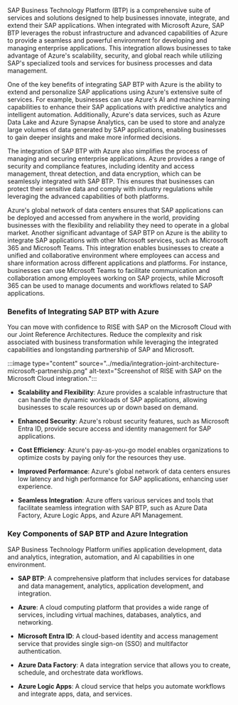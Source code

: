 SAP Business Technology Platform (BTP) is a comprehensive suite of services and solutions designed to help businesses innovate, integrate, and extend their SAP applications. When integrated with Microsoft Azure, SAP BTP leverages the robust infrastructure and advanced capabilities of Azure to provide a seamless and powerful environment for developing and managing enterprise applications. This integration allows businesses to take advantage of Azure's scalability, security, and global reach while utilizing SAP's specialized tools and services for business processes and data management.

One of the key benefits of integrating SAP BTP with Azure is the ability to extend and personalize SAP applications using Azure's extensive suite of services. For example, businesses can use Azure's AI and machine learning capabilities to enhance their SAP applications with predictive analytics and intelligent automation. Additionally, Azure's data services, such as Azure Data Lake and Azure Synapse Analytics, can be used to store and analyze large volumes of data generated by SAP applications, enabling businesses to gain deeper insights and make more informed decisions.

The integration of SAP BTP with Azure also simplifies the process of managing and securing enterprise applications. Azure provides a range of security and compliance features, including identity and access management, threat detection, and data encryption, which can be seamlessly integrated with SAP BTP. This ensures that businesses can protect their sensitive data and comply with industry regulations while leveraging the advanced capabilities of both platforms. 

Azure's global network of data centers ensures that SAP applications can be deployed and accessed from anywhere in the world, providing businesses with the flexibility and reliability they need to operate in a global market. Another significant advantage of SAP BTP on Azure is the ability to integrate SAP applications with other Microsoft services, such as Microsoft 365 and Microsoft Teams. This integration enables businesses to create a unified and collaborative environment where employees can access and share information across different applications and platforms. For instance, businesses can use Microsoft Teams to facilitate communication and collaboration among employees working on SAP projects, while Microsoft 365 can be used to manage documents and workflows related to SAP applications.

### Benefits of Integrating SAP BTP with Azure

You can move with confidence to RISE with SAP on the Microsoft Cloud with our Joint Reference Architectures.  Reduce the complexity and risk associated with business transformation while leveraging the integrated capabilities and longstanding partnership of SAP and Microsoft. 

:::image type="content" source="../media/integration-joint-architecture-microsoft-partnership.png" alt-text="Screenshot of RISE with SAP on the Microsoft Cloud integration.":::

* **Scalability and Flexibility**: Azure provides a scalable infrastructure that can handle the dynamic workloads of SAP applications, allowing businesses to scale resources up or down based on demand.

* **Enhanced Security**: Azure's robust security features, such as Microsoft Entra ID, provide secure access and identity management for SAP applications.

* **Cost Efficiency**: Azure's pay-as-you-go model enables organizations to optimize costs by paying only for the resources they use.

* **Improved Performance**: Azure's global network of data centers ensures low latency and high performance for SAP applications, enhancing user experience.

* **Seamless Integration**: Azure offers various services and tools that facilitate seamless integration with SAP BTP, such as Azure Data Factory, Azure Logic Apps, and Azure API Management.

### Key Components of SAP BTP and Azure Integration

SAP Business Technology Platform unifies application development, data and analytics, integration, automation, and AI capabilities in one environment. 

* **SAP BTP**: A comprehensive platform that includes services for database and data management, analytics, application development, and integration.

* **Azure**: A cloud computing platform that provides a wide range of services, including virtual machines, databases, analytics, and networking.

* **Microsoft Entra ID**: A cloud-based identity and access management service that provides single sign-on (SSO) and multifactor authentication.

* **Azure Data Factory**: A data integration service that allows you to create, schedule, and orchestrate data workflows.

* **Azure Logic Apps**: A cloud service that helps you automate workflows and integrate apps, data, and services.